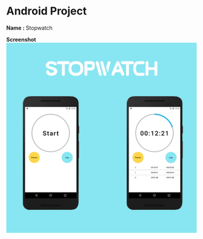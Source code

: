 # Android Project

**Name :** Stopwatch

**Screenshot**
![screenshot](https://raw.githubusercontent.com/zalviandyr/Stopwatch-Android/master/Screenshot/Stopwatch%20-%20Android.jpg)

